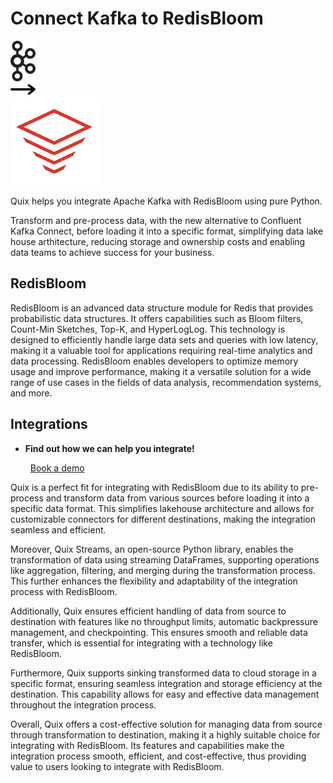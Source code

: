 # Connect Kafka to RedisBloom

<div class="connect-images cards blog-grid-card" markdown>
<div>
<img src="../images/kafka_logo.png" width="40px" />
</div>
<div>
<img src="../images/arrow.svg" width="40px" />
</div>
<div>
<img src="./images/redisbloom_1.jpg" />
</div>
</div>

Quix helps you integrate Apache Kafka with RedisBloom using pure Python.

Transform and pre-process data, with the new alternative to Confluent Kafka Connect, before loading it into a specific format, simplifying data lake house arthitecture, reducing storage and ownership costs and enabling data teams to achieve success for your business.

## RedisBloom

RedisBloom is an advanced data structure module for Redis that provides probabilistic data structures. It offers capabilities such as Bloom filters, Count-Min Sketches, Top-K, and HyperLogLog. This technology is designed to efficiently handle large data sets and queries with low latency, making it a valuable tool for applications requiring real-time analytics and data processing. RedisBloom enables developers to optimize memory usage and improve performance, making it a versatile solution for a wide range of use cases in the fields of data analysis, recommendation systems, and more.

## Integrations

<div class="grid cards" markdown>

- __Find out how we can help you integrate!__

    <a class="md-button md-button--primary" href="https://share.hsforms.com/1iW0TmZzKQMChk0lxd_tGiw4yjw2?__hstc=175542013.2303933fbd746c0ac86d9ccbe9bc9100.1728383268831.1729603416735.1729620918855.31&__hssc=175542013.1.1729620918855&__hsfp=2132701734" target="_blank" style="margin:.5rem;">Book a demo</a>

</div>


Quix is a perfect fit for integrating with RedisBloom due to its ability to pre-process and transform data from various sources before loading it into a specific data format. This simplifies lakehouse architecture and allows for customizable connectors for different destinations, making the integration seamless and efficient.

Moreover, Quix Streams, an open-source Python library, enables the transformation of data using streaming DataFrames, supporting operations like aggregation, filtering, and merging during the transformation process. This further enhances the flexibility and adaptability of the integration process with RedisBloom.

Additionally, Quix ensures efficient handling of data from source to destination with features like no throughput limits, automatic backpressure management, and checkpointing. This ensures smooth and reliable data transfer, which is essential for integrating with a technology like RedisBloom.

Furthermore, Quix supports sinking transformed data to cloud storage in a specific format, ensuring seamless integration and storage efficiency at the destination. This capability allows for easy and effective data management throughout the integration process.

Overall, Quix offers a cost-effective solution for managing data from source through transformation to destination, making it a highly suitable choice for integrating with RedisBloom. Its features and capabilities make the integration process smooth, efficient, and cost-effective, thus providing value to users looking to integrate with RedisBloom.

